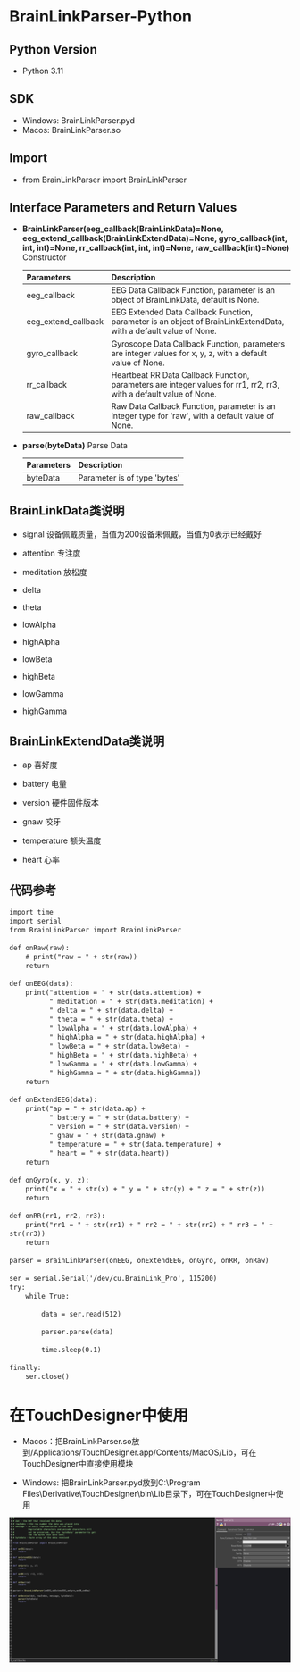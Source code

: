 # BrainLinkParser-Python

## Python Version

- Python 3.11

## SDK

- Windows: BrainLinkParser.pyd
- Macos: BrainLinkParser.so

## Import

- from BrainLinkParser import BrainLinkParser

## Interface Parameters and Return Values

- **BrainLinkParser(eeg_callback(BrainLinkData)=None, eeg_extend_callback(BrainLinkExtendData)=None, gyro_callback(int, int, int)=None, rr_callback(int, int, int)=None, raw_callback(int)=None)** Constructor

    | Parameters     | Description     |
    | ------- | ------- |
    | eeg_callback   | EEG Data Callback Function, parameter is an object of BrainLinkData, default is None. |
    | eeg_extend_callback   | EEG Extended Data Callback Function, parameter is an object of BrainLinkExtendData, with a default value of None. |
    | gyro_callback   | Gyroscope Data Callback Function, parameters are integer values for x, y, z, with a default value of None. |
    | rr_callback   | Heartbeat RR Data Callback Function, parameters are integer values for rr1, rr2, rr3, with a default value of None. |
    | raw_callback   | Raw Data Callback Function, parameter is an integer type for 'raw', with a default value of None. |

- **parse(byteData)** Parse Data

    | Parameters     | Description     |
    | ------- | ------- |
    | byteData   | Parameter is of type 'bytes' |

## BrainLinkData类说明

- signal 设备佩戴质量，当值为200设备未佩戴，当值为0表示已经戴好

- attention 专注度

- meditation 放松度

- delta

- theta

- lowAlpha

- highAlpha

- lowBeta

- highBeta

- lowGamma

- highGamma

## BrainLinkExtendData类说明

- ap 喜好度

- battery 电量

- version 硬件固件版本

- gnaw 咬牙

- temperature 额头温度

- heart 心率

## 代码参考

```
import time
import serial
from BrainLinkParser import BrainLinkParser

def onRaw(raw):
    # print("raw = " + str(raw))
    return

def onEEG(data):
    print("attention = " + str(data.attention) +
          " meditation = " + str(data.meditation) +
          " delta = " + str(data.delta) +
          " theta = " + str(data.theta) +
          " lowAlpha = " + str(data.lowAlpha) +
          " highAlpha = " + str(data.highAlpha) +
          " lowBeta = " + str(data.lowBeta) +
          " highBeta = " + str(data.highBeta) +
          " lowGamma = " + str(data.lowGamma) +
          " highGamma = " + str(data.highGamma))
    return

def onExtendEEG(data):
    print("ap = " + str(data.ap) +
          " battery = " + str(data.battery) +
          " version = " + str(data.version) +
          " gnaw = " + str(data.gnaw) +
          " temperature = " + str(data.temperature) +
          " heart = " + str(data.heart))
    return

def onGyro(x, y, z):
    print("x = " + str(x) + " y = " + str(y) + " z = " + str(z))
    return

def onRR(rr1, rr2, rr3):
    print("rr1 = " + str(rr1) + " rr2 = " + str(rr2) + " rr3 = " + str(rr3))
    return

parser = BrainLinkParser(onEEG, onExtendEEG, onGyro, onRR, onRaw)

ser = serial.Serial('/dev/cu.BrainLink_Pro', 115200)
try:
    while True:

        data = ser.read(512)

        parser.parse(data)

        time.sleep(0.1)

finally:
    ser.close()
```


# 在TouchDesigner中使用

- Macos：把BrainLinkParser.so放到/Applications/TouchDesigner.app/Contents/MacOS/Lib，可在TouchDesigner中直接使用模块

- Windows: 把BrainLinkParser.pyd放到C:\Program Files\Derivative\TouchDesigner\bin\Lib目录下，可在TouchDesigner中使用

![TD](https://github.com/Macrotellect/BrainLinkParser-Python/blob/main/TD.png)

